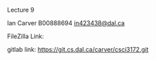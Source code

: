 Lecture 9

Ian Carver
B00888694
in423438@dal.ca 

FileZilla Link:


gitlab link:
https://git.cs.dal.ca/carver/csci3172.git

